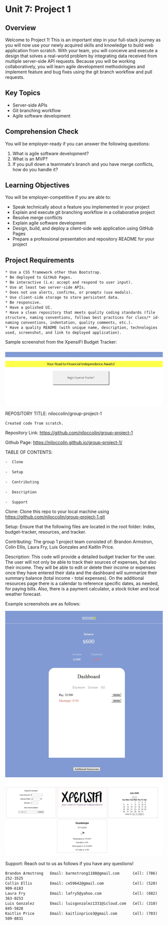 # Unit 7: Project 1

## Overview
Welcome to Project 1! This is an important step in your full-stack journey as you will now use your newly acquired skills and knowledge to build web application from scratch. With your team, you will conceive and execute a design that solves a real-world problem by integrating data received from multiple server-side API requests. Because you will be working collaboratively, you will learn agile development methodologies and implement feature and bug fixes using the git branch workflow and pull requests.

## Key Topics
* Server-side APIs
* Git branching workflow
* Agile software development

## Comprehension Check
You will be employer-ready if you can answer the following questions:
1. What is agile software development?
2. What is an MVP?
3. If you pull down a teammate's branch and you have merge conflicts, how do you handle it?

## Learning Objectives
You will be employer-competitive if you are able to:
* Speak technically about a feature you implemented in your project
* Explain and execute git branching workflow in a collaborative project
* Resolve merge conflicts
* Explain agile software development
* Design, build, and deploy a client-side web application using GitHub Pages
* Prepare a professional presentation and repository README for your project

## Project Requirements

```
* Use a CSS framework other than Bootstrap.
* Be deployed to GitHub Pages.
* Be interactive (i.e: accept and respond to user input).
* Use at least two server-side APIs.
* Does not use alerts, confirms, or prompts (use modals).
* Use client-side storage to store persistent data.
* Be responsive.
* Have a polished UI.
* Have a clean repository that meets quality coding standards (file structure, naming conventions, follows best practices for class/* id-naming conventions, indentation, quality comments, etc.).
* Have a quality README (with unique name, description, technologies used, screenshot, and link to deployed application).

```
Sample screenshot from the XpensiFI Budget Tracker:

![screenshot](./assets/images/screenshot1.jpg)


REPOSITORY TITLE: niloccolin/group-project-1

    Created code from scratch. 

Repository Link: https://github.com/niloccolin/group-project-1

Github Page: https://niloccolin.github.io/group-project-1/

TABLE OF CONTENTS:
    
    -  Clone
 
    -  Setup
 
    -  Contributing

    -  Description
 
    -  Support

Clone:
    Clone this repo to your local machine using https://github.com/niloccolin/group-project-1.git

Setup:
    Ensure that the following files are located in the root folder: Index, budget-tracker, resources, and tracker.

Contributing:
    The group 1 project team consisted of: Brandon Armstron, Colin Ellis, Laura Fry, Luis Gonzales and Kaitlin Price.

Description:
    This code will provide a detailed budget tracker for the user. The user will not only be able to track their sources of expenses, but also their income. They will be able to edit or delete their income or expenses once they have entered their data and the dashboard will summarize their summary balance (total income - total expenses). On the additional resources page there is a calendar to reference specific dates, as needed, for paying bills. Also, there is a payment calculator, a stock ticker and local weather forecast. 

Example screenshots are as follows:

![screenshot](./assets/images/screenshot2.jpg)

![screenshot](./assets/images/screenshot3.jpg)


Support:
    Reach out to us as follows if you have any questions!

    Brandon Armstrong   Email: barmstrong1188@gmail.com      Cell: (786) 252-3525
    Collin Ellis        Email: ce59642@gmail.com             Cell: (520) 909-6183
    Laura Fry           Email: lafry5@yahoo.com              Cell: (602) 363-0253
    Luis Gonzalez       Email: luisgonzalez1331@icloud.com   Cell: (310) 845-5828
    Kaitlin Price       Email: kaitlinprice3@gmail.com       Cell: (703) 509-8831

